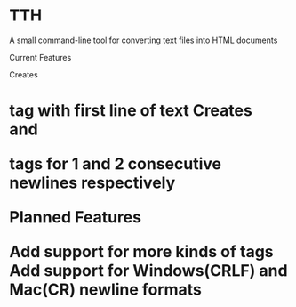 # TTH
A small command-line tool for converting text files into HTML documents

Current Features

  Creates <h1> tag with first line of text
  Creates <br> and <p> tags for 1 and 2 consecutive newlines respectively

Planned Features

  Add support for more kinds of tags
  Add support for Windows(CRLF) and Mac(CR) newline formats

